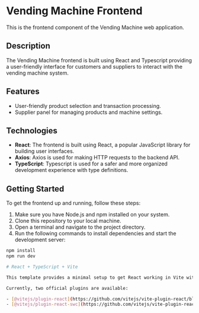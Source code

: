 # Vending Machine Frontend

This is the frontend component of the Vending Machine web application.

## Description

The Vending Machine frontend is built using React and Typescript providing a user-friendly interface for customers and suppliers to interact with the vending machine system.

## Features

- User-friendly product selection and transaction processing.
- Supplier panel for managing products and machine settings.

## Technologies

- **React**: The frontend is built using React, a popular JavaScript library for building user interfaces.
- **Axios**: Axios is used for making HTTP requests to the backend API.
- **TypeScript**: Typescript is used for a safer and more organized development experience with type definitions.

## Getting Started

To get the frontend up and running, follow these steps:

1. Make sure you have Node.js and npm installed on your system.
2. Clone this repository to your local machine.
3. Open a terminal and navigate to the project directory.
4. Run the following commands to install dependencies and start the development server:

```bash
npm install
npm run dev

# React + TypeScript + Vite

This template provides a minimal setup to get React working in Vite with HMR and some ESLint rules.

Currently, two official plugins are available:

- [@vitejs/plugin-react](https://github.com/vitejs/vite-plugin-react/blob/main/packages/plugin-react/README.md) uses [Babel](https://babeljs.io/) for Fast Refresh
- [@vitejs/plugin-react-swc](https://github.com/vitejs/vite-plugin-react-swc) uses [SWC](https://swc.rs/) for Fast Refresh

```
